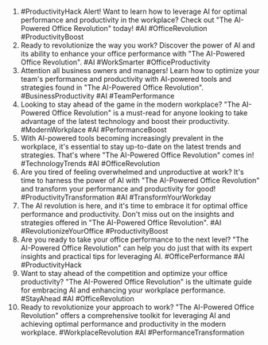 1. #ProductivityHack Alert! Want to learn how to leverage AI for optimal performance and productivity in the workplace? Check out "The AI-Powered Office Revolution" today! #AI #OfficeRevolution #ProductivityBoost
2. Ready to revolutionize the way you work? Discover the power of AI and its ability to enhance your office performance with "The AI-Powered Office Revolution". #AI #WorkSmarter #OfficeProductivity
3. Attention all business owners and managers! Learn how to optimize your team's performance and productivity with AI-powered tools and strategies found in "The AI-Powered Office Revolution". #BusinessProductivity #AI #TeamPerformance
4. Looking to stay ahead of the game in the modern workplace? "The AI-Powered Office Revolution" is a must-read for anyone looking to take advantage of the latest technology and boost their productivity. #ModernWorkplace #AI #PerformanceBoost
5. With AI-powered tools becoming increasingly prevalent in the workplace, it's essential to stay up-to-date on the latest trends and strategies. That's where "The AI-Powered Office Revolution" comes in! #TechnologyTrends #AI #OfficeRevolution
6. Are you tired of feeling overwhelmed and unproductive at work? It's time to harness the power of AI with "The AI-Powered Office Revolution" and transform your performance and productivity for good! #ProductivityTransformation #AI #TransformYourWorkday
7. The AI revolution is here, and it's time to embrace it for optimal office performance and productivity. Don't miss out on the insights and strategies offered in "The AI-Powered Office Revolution". #AI #RevolutionizeYourOffice #ProductivityBoost
8. Are you ready to take your office performance to the next level? "The AI-Powered Office Revolution" can help you do just that with its expert insights and practical tips for leveraging AI. #OfficePerformance #AI #ProductivityHack
9. Want to stay ahead of the competition and optimize your office productivity? "The AI-Powered Office Revolution" is the ultimate guide for embracing AI and enhancing your workplace performance. #StayAhead #AI #OfficeRevolution
10. Ready to revolutionize your approach to work? "The AI-Powered Office Revolution" offers a comprehensive toolkit for leveraging AI and achieving optimal performance and productivity in the modern workplace. #WorkplaceRevolution #AI #PerformanceTransformation
